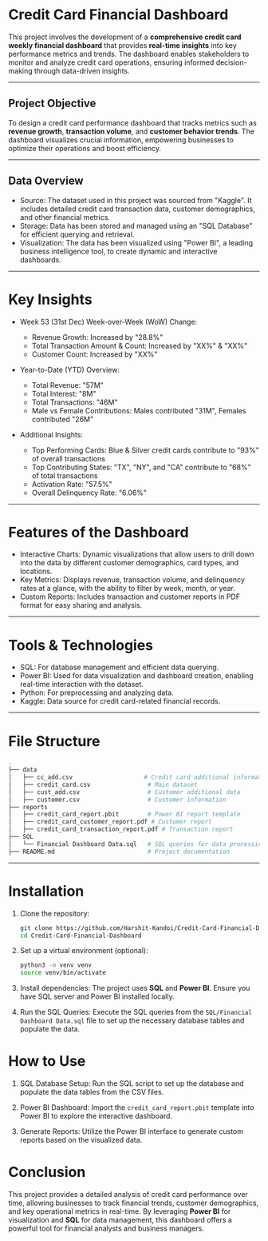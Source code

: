 # Credit Card Financial Dashboard

This project involves the development of a **comprehensive credit card weekly financial dashboard** that provides **real-time insights** into key performance metrics and trends. The dashboard enables stakeholders to monitor and analyze credit card operations, ensuring informed decision-making through data-driven insights.

---

## Project Objective
To design a credit card performance dashboard that tracks metrics such as **revenue growth**, **transaction volume**, and **customer behavior trends**. The dashboard visualizes crucial information, empowering businesses to optimize their operations and boost efficiency.

---

## Data Overview

- Source: The dataset used in this project was sourced from "Kaggle". It includes detailed credit card transaction data, customer demographics, and other financial metrics.
- Storage: Data has been stored and managed using an "SQL Database" for efficient querying and retrieval.
- Visualization: The data has been visualized using "Power BI", a leading business intelligence tool, to create dynamic and interactive dashboards.

---

# Key Insights

- Week 53 (31st Dec) Week-over-Week (WoW) Change:
  - Revenue Growth: Increased by "28.8%"
  - Total Transaction Amount & Count: Increased by "XX%" & "XX%"
  - Customer Count: Increased by "XX%"

- Year-to-Date (YTD) Overview:
  - Total Revenue: "57M"
  - Total Interest: "8M"
  - Total Transactions: "46M"
  - Male vs Female Contributions: Males contributed "31M", Females contributed "26M"

- Additional Insights:
  - Top Performing Cards: Blue & Silver credit cards contribute to "93%" of overall transactions
  - Top Contributing States: "TX", "NY", and "CA" contribute to "68%" of total transactions
  - Activation Rate: "57.5%"
  - Overall Delinquency Rate: "6.06%"

---

# Features of the Dashboard

- Interactive Charts: Dynamic visualizations that allow users to drill down into the data by different customer demographics, card types, and locations.
- Key Metrics: Displays revenue, transaction volume, and delinquency rates at a glance, with the ability to filter by week, month, or year.
- Custom Reports: Includes transaction and customer reports in PDF format for easy sharing and analysis.
  
---

# Tools & Technologies

- SQL: For database management and efficient data querying.
- Power BI: Used for data visualization and dashboard creation, enabling real-time interaction with the dataset.
- Python: For preprocessing and analyzing data.
- Kaggle: Data source for credit card-related financial records.

---

# File Structure

```bash
.
├── data
│   ├── cc_add.csv                    # Credit card additional information
│   ├── credit_card.csv                # Main dataset
│   ├── cust_add.csv                   # Customer additional data
│   ├── customer.csv                   # Customer information
├── reports
│   ├── credit_card_report.pbit        # Power BI report template
│   ├── credit_card_customer_report.pdf # Customer report
│   ├── credit_card_transaction_report.pdf # Transaction report
├── SQL
│   └── Financial Dashboard Data.sql   # SQL queries for data processing
├── README.md                          # Project documentation
```

---

# Installation

1. Clone the repository:

    ```bash
   git clone https://github.com/Harshit-Kandoi/Credit-Card-Financial-Dashboard.git
   cd Credit-Card-Financial-Dashboard
   ```

3. Set up a virtual environment (optional):

   ```bash
   python3 -m venv venv
   source venv/bin/activate
   ```

4. Install dependencies:
   The project uses **SQL** and **Power BI**. Ensure you have SQL server and Power BI installed locally.

5. Run the SQL Queries:
   Execute the SQL queries from the `SQL/Financial Dashboard Data.sql` file to set up the necessary database tables and populate the data.

# How to Use

1. SQL Database Setup: 
   Run the SQL script to set up the database and populate the data tables from the CSV files.
   
2. Power BI Dashboard: 
   Import the `credit_card_report.pbit` template into Power BI to explore the interactive dashboard.
   
3. Generate Reports:
   Utilize the Power BI interface to generate custom reports based on the visualized data.
   
# Conclusion

This project provides a detailed analysis of credit card performance over time, allowing businesses to track financial trends, customer demographics, and key operational metrics in real-time. By leveraging **Power BI** for visualization and **SQL** for data management, this dashboard offers a powerful tool for financial analysts and business managers.
